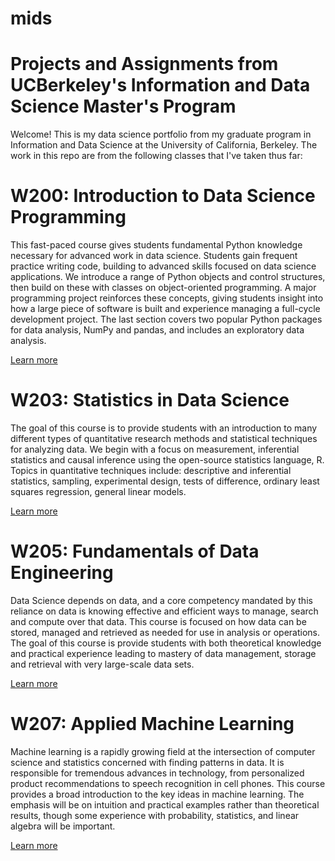 # mids
# Projects and Assignments from UCBerkeley's Information and Data Science Master's Program

Welcome! This is my data science portfolio from my graduate program in Information and Data Science at the University of California, Berkeley. The work in this repo are from the following classes that I've taken thus far: 

# W200: Introduction to Data Science Programming

This fast-paced course gives students fundamental Python knowledge necessary for advanced work in data science. Students gain frequent practice writing code, building to advanced skills focused on data science applications. We introduce a range of Python objects and control structures, then build on these with classes on object-oriented programming. A major programming project reinforces these concepts, giving students insight into how a large piece of software is built and experience managing a full-cycle development project. The last section covers two popular Python packages for data analysis, NumPy and pandas, and includes an exploratory data analysis.

[Learn more](https://www.ischool.berkeley.edu/courses/datasci/200)

# W203: Statistics in Data Science 

The goal of this course is to provide students with an introduction to many different types of quantitative research methods and statistical techniques for analyzing data. We begin with a focus on measurement, inferential statistics and causal inference using the open-source statistics language, R. Topics in quantitative techniques include: descriptive and inferential statistics, sampling, experimental design, tests of difference, ordinary least squares regression, general linear models.

[Learn more](https://www.ischool.berkeley.edu/courses/datasci/203)

# W205: Fundamentals of Data Engineering

Data Science depends on data, and a core competency mandated by this reliance on data is knowing effective and efficient ways to manage, search and compute over that data. This course is focused on how data can be stored, managed and retrieved as needed for use in analysis or operations. The goal of this course is provide students with both theoretical knowledge and practical experience leading to mastery of data management, storage and retrieval with very large-scale data sets.

[Learn more](https://www.ischool.berkeley.edu/courses/datasci/205)

# W207: Applied Machine Learning 

Machine learning is a rapidly growing field at the intersection of computer science and statistics concerned with finding patterns in data. It is responsible for tremendous advances in technology, from personalized product recommendations to speech recognition in cell phones. This course provides a broad introduction to the key ideas in machine learning. The emphasis will be on intuition and practical examples rather than theoretical results, though some experience with probability, statistics, and linear algebra will be important.

[Learn more](https://www.ischool.berkeley.edu/courses/datasci/207)
